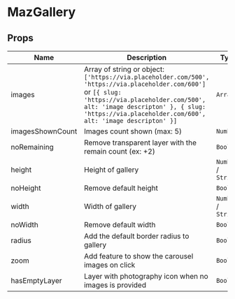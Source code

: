 # MazGallery

## Props

<!-- @vuese:MazGallery:props:start -->

| Name             | Description                                                                                                                                                                                                                                           | Type                | Required | Default |
| ---------------- | ----------------------------------------------------------------------------------------------------------------------------------------------------------------------------------------------------------------------------------------------------- | ------------------- | -------- | ------- |
| images           | Array of string or object: `['https://via.placeholder.com/500', 'https://via.placeholder.com/600']` or `[{ slug: 'https://via.placeholder.com/500', alt: 'image descripton' }, { slug: 'https://via.placeholder.com/600', alt: 'image descripton' }]` | `Array`             | `true`   | -       |
| imagesShownCount | Images count shown (max: 5)                                                                                                                                                                                                                           | `Number`            | `false`  | 5       |
| noRemaining      | Remove transparent layer with the remain count (ex: +2)                                                                                                                                                                                               | `Boolean`           | `false`  | false   |
| height           | Height of gallery                                                                                                                                                                                                                                     | `Number` / `String` | `false`  | 150     |
| noHeight         | Remove default height                                                                                                                                                                                                                                 | `Boolean`           | `false`  | false   |
| width            | Width of gallery                                                                                                                                                                                                                                      | `Number` / `String` | `false`  | 100%    |
| noWidth          | Remove default width                                                                                                                                                                                                                                  | `Boolean`           | `false`  | false   |
| radius           | Add the default border radius to gallery                                                                                                                                                                                                              | `Boolean`           | `false`  | true    |
| zoom             | Add feature to show the carousel images on click                                                                                                                                                                                                      | `Boolean`           | `false`  | true    |
| hasEmptyLayer    | Layer with photography icon when no images is provided                                                                                                                                                                                                | `Boolean`           | `false`  | true    |

<!-- @vuese:MazGallery:props:end -->

